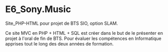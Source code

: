 # E6_Sony.Music
Site_PHP-HTML pour projet de BTS SIO, option  SLAM.


Ce site MVC en PHP + HTML + SQL est créer dans le but de le présenter en projet à l'oral de fin de BTS.
Pour évaluer les compétences en Informatique apprises tout le long des deux années de formation.
